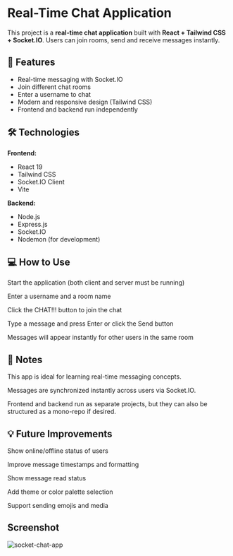 # Real-Time Chat Application

This project is a **real-time chat application** built with **React + Tailwind CSS + Socket.IO**. Users can join rooms, send and receive messages instantly.



## 🚀 Features

- Real-time messaging with Socket.IO
- Join different chat rooms
- Enter a username to chat
- Modern and responsive design (Tailwind CSS)
- Frontend and backend run independently


## 🛠 Technologies

**Frontend:**
- React 19
- Tailwind CSS
- Socket.IO Client
- Vite

**Backend:**
- Node.js
- Express.js
- Socket.IO
- Nodemon (for development)

## 💻 How to Use

Start the application (both client and server must be running)

Enter a username and a room name

Click the CHAT!!! button to join the chat

Type a message and press Enter or click the Send button

Messages will appear instantly for other users in the same room


## 📌 Notes

This app is ideal for learning real-time messaging concepts.

Messages are synchronized instantly across users via Socket.IO.

Frontend and backend run as separate projects, but they can also be structured as a mono-repo if desired.

## 💡 Future Improvements

Show online/offline status of users

Improve message timestamps and formatting

Show message read status

Add theme or color palette selection

Support sending emojis and media

## Screenshot
![socket-chat-app](https://github.com/user-attachments/assets/ca090ce1-70d0-44e0-b7e4-51868448ac6c)


